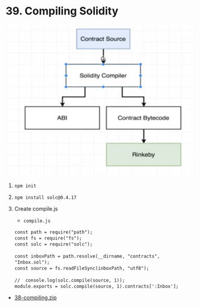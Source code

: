 #   39. Compiling Solidity

![](../imgs/39.1_Compiling-Solidity.png)

1.  `npm init`

1.  `npm install solc@0.4.17`

1. Create compile.js
    -   `compile.js`
    ```
    const path = require("path");
    const fs = require("fs");
    const solc = require("solc");

    const inboxPath = path.resolve(__dirname, "contracts", "Inbox.sol");
    const source = fs.readFileSync(inboxPath, "utf8");

    //  console.log(solc.compile(source, 1));
    module.exports = solc.compile(source, 1).contracts[':Inbox'];
    ```

-   [38-compiling.zip](https://github.com/web3-nfts/bt-web3/raw/main/Curricula/developers-guide/resources/38-compiling.zip)